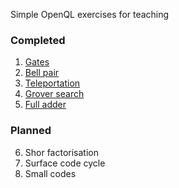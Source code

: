 Simple OpenQL exercises for teaching

### Completed

1. [Gates](exercise001_gates.py)
2. [Bell pair](exercise002_bell_pair.py)
3. [Teleportation](exercise003_teleportation.py)
4. [Grover search](exercise004_grover_search.py)
5. [Full adder](exercise005_ripple_carry_adder.py)

### Planned

6. Shor factorisation
7. Surface code cycle
8. Small codes